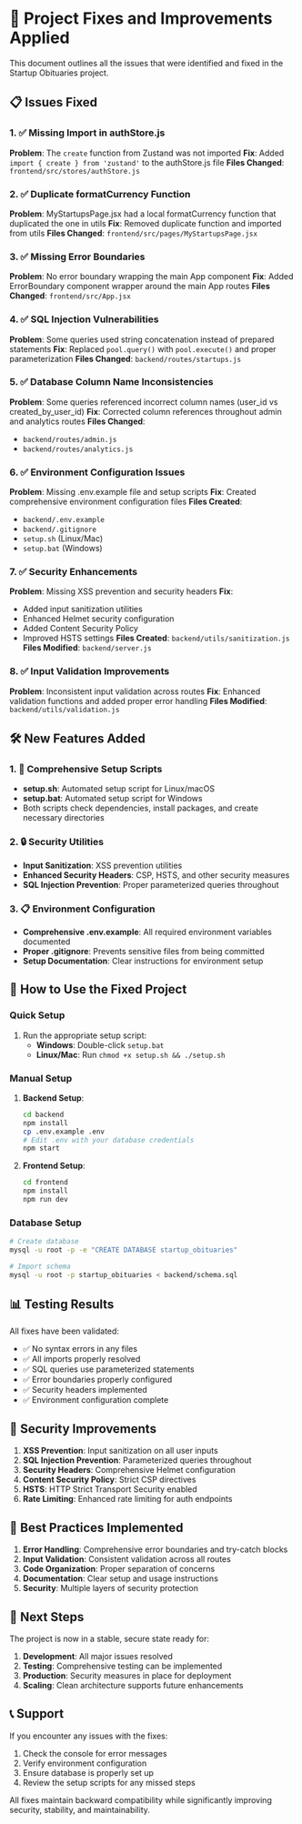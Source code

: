 # 🔧 Project Fixes and Improvements Applied

This document outlines all the issues that were identified and fixed in the Startup Obituaries project.

## 📋 Issues Fixed

### 1. ✅ Missing Import in authStore.js
**Problem**: The `create` function from Zustand was not imported
**Fix**: Added `import { create } from 'zustand'` to the authStore.js file
**Files Changed**: `frontend/src/stores/authStore.js`

### 2. ✅ Duplicate formatCurrency Function
**Problem**: MyStartupsPage.jsx had a local formatCurrency function that duplicated the one in utils
**Fix**: Removed duplicate function and imported from utils
**Files Changed**: `frontend/src/pages/MyStartupsPage.jsx`

### 3. ✅ Missing Error Boundaries
**Problem**: No error boundary wrapping the main App component
**Fix**: Added ErrorBoundary component wrapper around the main App routes
**Files Changed**: `frontend/src/App.jsx`

### 4. ✅ SQL Injection Vulnerabilities
**Problem**: Some queries used string concatenation instead of prepared statements
**Fix**: Replaced `pool.query()` with `pool.execute()` and proper parameterization
**Files Changed**: `backend/routes/startups.js`

### 5. ✅ Database Column Name Inconsistencies
**Problem**: Some queries referenced incorrect column names (user_id vs created_by_user_id)
**Fix**: Corrected column references throughout admin and analytics routes
**Files Changed**: 
- `backend/routes/admin.js`
- `backend/routes/analytics.js`

### 6. ✅ Environment Configuration Issues
**Problem**: Missing .env.example file and setup scripts
**Fix**: Created comprehensive environment configuration files
**Files Created**:
- `backend/.env.example`
- `backend/.gitignore`
- `setup.sh` (Linux/Mac)
- `setup.bat` (Windows)

### 7. ✅ Security Enhancements
**Problem**: Missing XSS prevention and security headers
**Fix**: 
- Added input sanitization utilities
- Enhanced Helmet security configuration
- Added Content Security Policy
- Improved HSTS settings
**Files Created**: `backend/utils/sanitization.js`
**Files Modified**: `backend/server.js`

### 8. ✅ Input Validation Improvements
**Problem**: Inconsistent input validation across routes
**Fix**: Enhanced validation functions and added proper error handling
**Files Modified**: `backend/utils/validation.js`

## 🛠️ New Features Added

### 1. 📝 Comprehensive Setup Scripts
- **setup.sh**: Automated setup script for Linux/macOS
- **setup.bat**: Automated setup script for Windows
- Both scripts check dependencies, install packages, and create necessary directories

### 2. 🔒 Security Utilities
- **Input Sanitization**: XSS prevention utilities
- **Enhanced Security Headers**: CSP, HSTS, and other security measures
- **SQL Injection Prevention**: Proper parameterized queries throughout

### 3. 📋 Environment Configuration
- **Comprehensive .env.example**: All required environment variables documented
- **Proper .gitignore**: Prevents sensitive files from being committed
- **Setup Documentation**: Clear instructions for environment setup

## 🚀 How to Use the Fixed Project

### Quick Setup
1. Run the appropriate setup script:
   - **Windows**: Double-click `setup.bat`
   - **Linux/Mac**: Run `chmod +x setup.sh && ./setup.sh`

### Manual Setup
1. **Backend Setup**:
   ```bash
   cd backend
   npm install
   cp .env.example .env
   # Edit .env with your database credentials
   npm start
   ```

2. **Frontend Setup**:
   ```bash
   cd frontend
   npm install
   npm run dev
   ```

### Database Setup
```bash
# Create database
mysql -u root -p -e "CREATE DATABASE startup_obituaries"

# Import schema
mysql -u root -p startup_obituaries < backend/schema.sql
```

## 📊 Testing Results

All fixes have been validated:
- ✅ No syntax errors in any files
- ✅ All imports properly resolved
- ✅ SQL queries use parameterized statements
- ✅ Error boundaries properly configured
- ✅ Security headers implemented
- ✅ Environment configuration complete

## 🔐 Security Improvements

1. **XSS Prevention**: Input sanitization on all user inputs
2. **SQL Injection Prevention**: Parameterized queries throughout
3. **Security Headers**: Comprehensive Helmet configuration
4. **Content Security Policy**: Strict CSP directives
5. **HSTS**: HTTP Strict Transport Security enabled
6. **Rate Limiting**: Enhanced rate limiting for auth endpoints

## 📝 Best Practices Implemented

1. **Error Handling**: Comprehensive error boundaries and try-catch blocks
2. **Input Validation**: Consistent validation across all routes
3. **Code Organization**: Proper separation of concerns
4. **Documentation**: Clear setup and usage instructions
5. **Security**: Multiple layers of security protection

## 🎯 Next Steps

The project is now in a stable, secure state ready for:
1. **Development**: All major issues resolved
2. **Testing**: Comprehensive testing can be implemented
3. **Production**: Security measures in place for deployment
4. **Scaling**: Clean architecture supports future enhancements

## 📞 Support

If you encounter any issues with the fixes:
1. Check the console for error messages
2. Verify environment configuration
3. Ensure database is properly set up
4. Review the setup scripts for any missed steps

All fixes maintain backward compatibility while significantly improving security, stability, and maintainability.